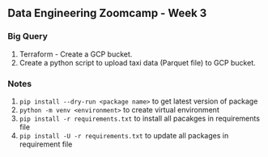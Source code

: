 ## Data Engineering Zoomcamp - Week 3

### Big Query

1) Terraform - Create a GCP bucket.
2) Create a python script to upload taxi data (Parquet file) to GCP bucket. 

### Notes

1) `pip install --dry-run <package name>` to get latest version of package
2) `python -m venv <environment>` to create virtual environment
3) `pip install -r requirements.txt` to install all pacakges in requirements file
4) `pip install -U -r requirements.txt` to update all packages in requirement file